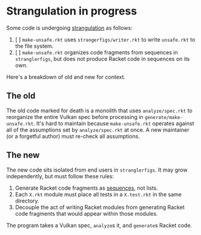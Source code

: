 # Strangulation in progress
Some code is undergoing [strangulation][sp] as follows:

1. [ ] `make-unsafe.rkt` uses `strangerfigs/writer.rkt` to write `unsafe.rkt` to the file system.
1. [ ] `make-unsafe.rkt` organizes code fragments from sequences in `stranglerfigs`, but does not
produce Racket code in sequences on its own.

Here's a breakdown of old and new for context.

## The old
The old code marked for death is a monolith that uses `analyze/spec.rkt`
to reorganize the entire Vulkan spec before processing in `generate/make-unsafe.rkt`.
It's hard to maintain because `make-unsafe.rkt` operates against all of the
assumptions set by `analyze/spec.rkt` at once. A new maintainer (or a forgetful author)
must re-check all assumptions.

## The new
The new code sits isolated from end users in `stranglerfigs`. It may grow independently,
but must follow these rules:

1. Generate Racket code fragments as [sequences][seq], not lists.
2. Each `X.rkt` module must place all tests in a `X.test.rkt` in the same directory.
3. Decouple the act of writing Racket modules from generating Racket code fragments that would appear within those modules.


[sp]: https://martinfowler.com/bliki/StranglerFigApplication.html
[seq]: https://docs.racket-lang.org/reference/sequences.html#%28tech._sequence%29

The program takes a Vulkan spec, `analyze`s it, and `generate`s Racket code.

